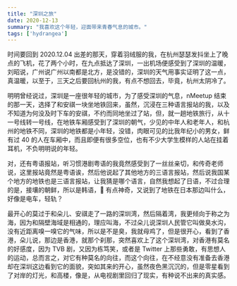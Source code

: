 ```yaml
---
title: "深圳之旅"
date: 2020-12-13
summary: "我喜欢这个年轻，迎面带来青春气息的城市。"
tags: ['hydrangea']
---
```


时间要回到 2020.12.04 出差的那天，穿着羽绒服的我，在杭州瑟瑟发抖坐上了晚点的飞机，花了两个小时，在九点抵达了深圳，一出机场便感受到了深圳的温暖，刘昭说，广州说广州以南都是北方，是没错的，深圳的天气用事实证明了这一点，真温暖，以至于，三天之后要回杭州的我，有点不想回去，毕竟，杭州太阴冷了。

明明曾经说过，深圳是一座很年轻的城市，为了感受深圳的气息，nMeetup 结束的那一天，选择了和安祺一块坐地铁回来，虽然，沉浸在三种语言报站的我，以及不知道为何没及时下车的安祺，不约而同地坐过了站，但，就一趟地铁旅行，从十一号线转一号线，在地铁车厢感受到了深圳的朝气，少见的中年人和老年人，和杭州的地铁不同，深圳的地铁都是小年轻，没错，肉眼可见的比我年纪小的男女，鲜有过 40 的人在车厢中，而且即便有很多空位，也有不少大学生模样的人站在挂着耳机，不负明明说的年轻。

对，还有粤语报站，听习惯港剧粤语的我竟然感受到了一丝丝亲切，和传奇老师说，这里报站竟然是粤语诶，然后他说起了其他地方的三语言报站，然后说我国某个地方的地铁也是三语言报站，让我猜是哪个语言，自然我想起了日语，不过合理的是，接壤的朝鲜，所以是韩语，🤔 有点神奇，又说到了地铁在日本那边叫什么，好像是电车，轻轨？

最开心的莫过于和朵儿、安祺走了一路的深圳湾，然后隔着湾，我更倾向于称之为海，因为和隔壁海域是相通的，理应叫海，不过朵儿说深圳人民管它叫做臭水沟，没有近距离嗅一嗅它的气味，所以是不是臭，我就母鸡了，但是很开心，看到了香港，朵儿说，那边是香港，就那个刹那，突然喜欢上了这个深圳湾，对香港有莫名的好感度，因为 TVB 剧，又因为栋笃笑，或者是 Twitter 上那些勇敢，有思想人的运动，总而言之，对它有种莫名的向往，而这个向往，在不经意没有准备去香港却在深圳这边看到它的面貌，突如其来的开心，虽然夜色黑沉沉的，但是零星看到了对岸的灯光，和高楼，像是，从电视剧里回归了现实，有种说不出来的真实感。